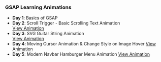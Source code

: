 ### GSAP Learning Animations

- **Day 1**: Basics of GSAP
- **Day 2**: Scroll Trigger - Basic Scrolling Text Animation  
  [View Animation](https://gsap-learning-animations.vercel.app/)
- **Day 3**: SVG Guitar String Animation  
  [View Animation](https://gsap-learning-animations-7xfq.vercel.app/)
- **Day 4**: Moving Cursor Animation & Change Style on Image Hover
  [View Animation](https://gsap-learning-animations-ckdo.vercel.app/)
- **Day 5**: Modern Navbar Hamburger Menu Animation
  [View Animation](https://gsap-learning-animations-27m8.vercel.app/)
